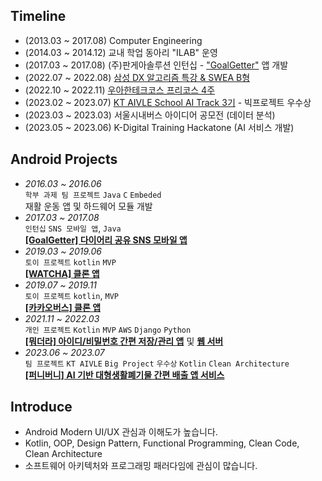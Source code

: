 ## Timeline

- (2013.03 ~ 2017.08) Computer Engineering
- (2014.03 ~ 2014.12) 교내 학업 동아리 "ILAB" 운영
- (2017.03 ~ 2017.08) (주)판게아솔루션 인턴십 - ["GoalGetter"](https://play.google.com/store/apps/details?id=com.goalgetter.goalgetterapp) 앱 개발
- (2022.07 ~ 2022.08) [삼성 DX 알고리즘 특강 & SWEA B형](https://jsl663.tistory.com/45)
- (2022.10 ~ 2022.11) [우아한테크코스 프리코스 4주](https://jsl663.tistory.com/50)
- (2023.02 ~ 2023.07) [KT AIVLE School AI Track 3기](https://aivle.kt.co.kr) - 빅프로젝트 우수상
- (2023.03 ~ 2023.03) 서울시내버스 아이디어 공모전 (데이터 분석)
- (2023.05 ~ 2023.06) K-Digital Training Hackatone (AI 서비스 개발)

## Android Projects

- _2016.03 ~ 2016.06_  
  `학부 과제 팀 프로젝트` `Java` `C` `Embeded`  
  재활 운동 앱 및 하드웨어 모듈 개발
- _2017.03 ~ 2017.08_  
  `인턴십` `SNS 모바일 앱`, `Java`  
  **[[GoalGetter] 다이어리 공유 SNS 모바일 앱](https://play.google.com/store/apps/details?id=com.goalgetter.goalgetterapp)**
- _2019.03 ~ 2019.06_  
  `토이 프로젝트` `kotlin` `MVP`  
  **[[WATCHA] 클론 앱](https://github.com/Dev-Joco/watcha-clone)**
- _2019.07 ~ 2019.11_  
  `토이 프로젝트` `kotlin`, `MVP`  
  **[[카카오버스] 클론 앱](https://github.com/Dev-Joco/kakaobus-clone)**
- _2021.11 ~ 2022.03_  
  `개인 프로젝트` `Kotlin` `MVP` `AWS` `Django` `Python`  
  **[[뭐더라] 아이디/비밀번호 간편 저장/관리 앱](https://github.com/Dev-Joco/mwodeola-android)** 및 **[웹 서버](https://github.com/Dev-Joco/mwodeola-web-server)**
- _2023.06 ~ 2023.07_  
  `팀 프로젝트` `KT AIVLE` `Big Project` `우수상` `Kotlin` `Clean Architecture`  
  **[[퍼니버니] AI 기반 대형생활폐기물 간편 배출 앱 서비스](https://github.com/KT-AIVLE-3rd-AI-Team10/funibuni-fe-android)**
                      

## Introduce

- Android Modern UI/UX 관심과 이해도가 높습니다.
- Kotlin, OOP, Design Pattern, Functional Programming, Clean Code, Clean Architecture
- 소프트웨어 아키텍처와 프로그래밍 패러다임에 관심이 많습니다.
